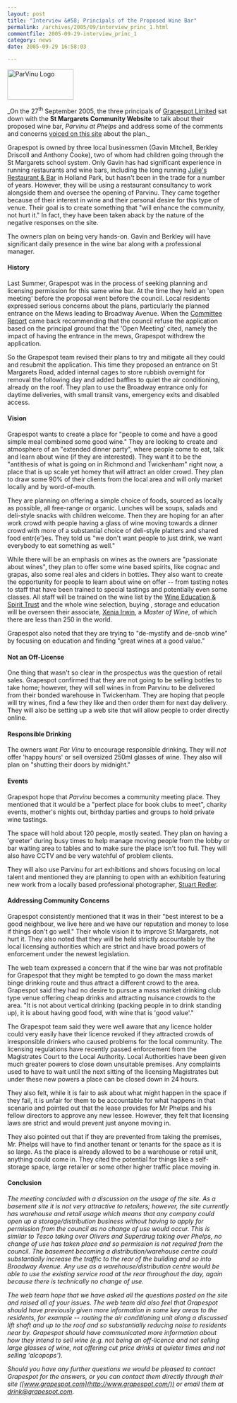 ```yaml
---
layout: post
title: "Interview &#58; Principals of the Proposed Wine Bar"
permalink: /archives/2005/09/interview_princ_1.html
commentfile: 2005-09-29-interview_princ_1
category: news
date: 2005-09-29 16:58:03

---
```


<img alt="ParVinu Logo" src="/assets/images/2005/ParVinu-logo-thumb.gif" width="150" height="69" class="right" />

\_On the 27<sup>th</sup> September 2005, the three principals of [Grapespot Limited](http://www.grapespot.com) sat down with the **St Margarets Community Website** to talk about their proposed wine bar, *Parvinu at Phelps* and address some of the comments and concerns [voiced on this site](/archives/2005/09/application_for.html) about the plan.\_

Grapespot is owned by three local businessmen (Gavin Mitchell, Berkley Driscoll and Anthony Cooke), two of whom had children going through the St Margarets school system. Only Gavin has had significant experience in running restaurants and wine bars, including the long running [Julie's Restaurant & Bar](http://www.juliesrestaurant.com/introduction.htm) in Holland Park, but hasn't been in the trade for a number of years. However, they will be using a restaurant consultancy to work alongside them and oversee the opening of Parvinu. They came together because of their interest in wine and their personal desire for this type of venue. Their goal is to create something that "will enhance the community, not hurt it." In fact, they have been taken aback by the nature of the negative responses on the site.

The owners plan on being very hands-on. Gavin and Berkley will have significant daily presence in the wine bar along with a professional manager.

#### History

Last Summer, Grapespot was in the process of seeking planning and licensing permission for this same wine bar. At the time they held an 'open meeting' before the proposal went before the council. Local residents expressed serious concerns about the plans, particularly the planned entrance on the Mews leading to Broadway Avenue. When the [Committee Report](http://www.ukplanning.com/richmond/doc/Report-1530551?extension=.pdf&wmTransparency=0&wmLocation=0&id=1530551&location=VOLUME1&contentType=application%2Fpdf&wmName=&pageCount=8) came back recommending that the council refuse the application based on the principal ground that the 'Open Meeting' cited, namely the impact of having the entrance in the mews, Grapespot withdrew the application.

So the Grapespot team revised their plans to try and mitigate all they could and resubmit the application. This time they proposed an entrance on St Margarets Road, added internal cages to store rubbish overnight for removal the following day and added baffles to quiet the air conditioning, already on the roof. They plan to use the Broadway entrance only for daytime deliveries, with small transit vans, emergency exits and disabled access.

#### Vision

Grapespot wants to create a place for "people to come and have a good simple meal combined some good wine." They are looking to create and atmosphere of an "extended dinner party", where people come to eat, talk and learn about wine (if they are interested). They want it to be the "antithesis of what is going on in Richmond and Twickenham" right now, a place that is up scale yet homey that will attract an older crowd. They plan to draw some 90% of their clients from the local area and will only market locally and by word-of-mouth.

They are planning on offering a simple choice of foods, sourced as locally as possible, all free-range or organic. Lunches will be soups, salads and deli-style snacks with children welcome. Then they are hoping for an after work crowd with people having a glass of wine moving towards a dinner crowd with more of a substantial choice of deli-style platters and shared food entr{e'}es. They told us "we don't want people to just drink, we want everybody to eat something as well."

While there will be an emphasis on wines as the owners are "passionate about wines", they plan to offer some wine based spirits, like cognac and grapas, also some real ales and ciders in bottles. They also want to create the opportunity for people to learn about wine on offer -- from tasting notes to staff that have been trained to special tastings and potentially even some classes. All staff will be trained on the wine list by the [Wine Education & Spirit Trust](http://www.wset.co.uk/) and the whole wine selection, buying , storage and education will be overseen their associate, [Xenia Irwin](http://www.btinternet.com/~xirwin/AboutUs.html), a *Master of Wine*, of which there are less than 250 in the world.

Grapespot also noted that they are trying to "de-mystify and de-snob wine" by focusing on education and finding "great wines at a good value."

#### Not an Off-License

One thing that wasn't so clear in the prospectus was the question of retail sales. Grapespot confirmed that they are not going to be selling bottles to take home; however, they will sell wines in from Parvinu to be delivered from their bonded warehouse in Twickenham. They are hoping that people will try wines, find a few they like and then order them for next day delivery. They will also be setting up a web site that will allow people to order directly online.

#### Responsible Drinking

The owners want *Par Vinu* to encourage responsible drinking. They will *not* offer 'happy hours' or sell oversized 250ml glasses of wine. They also will plan on "shutting their doors by midnight."

#### Events

Grapespot hope that *Parvinu* becomes a community meeting place. They mentioned that it would be a "perfect place for book clubs to meet", charity events, mother's nights out, birthday parties and groups to hold private wine tastings.

The space will hold about 120 people, mostly seated. They plan on having a 'greeter' during busy times to help manage moving people from the lobby or bar waiting area to tables and to make sure the place isn't too full. They will also have CCTV and be very watchful of problem clients.

They will also use Parvinu for art exhibitions and shows focusing on local talent and mentioned they are planning to open with an exhibition featuring new work from a locally based professional photographer, [Stuart Redler](http://www.stuartredler.com/).

#### Addressing Community Concerns

Grapespot consistently mentioned that it was in their "best interest to be a good neighbour, we live here and we have our reputation and money to lose if things don't go well." Their whole vision it to improve St Margarets, not hurt it. They also noted that they will be held strictly accountable by the local licensing authorities which are strict and have broad powers of enforcement under the newest legislation.

The web team expressed a concern that if the wine bar was not profitable for Grapespot that they might be tempted to go down the mass market binge drinking route and thus attract a different crowd to the area. Grapespot said they had no desire to pursue a mass market drinking club type venue offering cheap drinks and attracting nuisance crowds to the area. "It is not about vertical drinking (packing people in to drink standing up), it is about having good food, with wine that is 'good value'."

The Grapespot team said they were well aware that any licence holder could very easily have their licence revoked if they attracted crowds of irresponsible drinkers who caused problems for the local community. The licensing regulations have recently passed enforcement from the Magistrates Court to the Local Authority. Local Authorities have been given much greater powers to close down unsuitable premises. Any complaints used to have to wait until the next sitting of the licensing Magistrates but under these new powers a place can be closed down in 24 hours.

They also felt, while it is fair to ask about what might happen in the space if they fail, it is unfair for them to be accountable for what happens in that scenario and pointed out that the lease provides for Mr Phelps and his fellow directors to approve any new lessee. However, they felt that licensing laws are strict and would prevent just anyone moving in.

They also pointed out that if they are prevented from taking the premises, Mr. Phelps will have to find another tenant or tenants for the space as it is so large. As the place is already allowed to be a warehouse or retail unit, anything could come in. They cited the potential for things like a self-storage space, large retailer or some other higher traffic place moving in.

#### Conclusion

<em>
The meeting concluded with a discussion on the usage of the site. As a basement site it is not very attractive to retailers; however, the site currently has warehouse and retail usage which means that any company could open up a storage/distribution business without having to apply for permission from the council as no change of use would occur. This is similar to Tesco taking over Olivers and Superdrug taking over Phelps, no change of use has taken place and so permission is not required from the council. The basement becoming a distribution/warehouse centre could substantially increase the traffic to the rear of the building and so into Broadway Avenue. Any use as a warehouse/distribution centre would be able to use the existing service road at the rear throughout the day, again because there is technically no change of use.

The web team hope that we have asked all the questions posted on the site and raised all of your issues. The web team did also feel that Grapespot should have previously given more information in some key areas to the residents, for example -- routing the air conditioning unit along a discussed lift shaft and up to the roof and so substantially reducing noise to residents near by. Grapespot should have communicated more information about how they intend to sell wine (e.g. not being an off-licence and not selling large glasses of wine, not offering cut price drinks at quieter times and not selling 'alcopops').

Should you have any further questions we would be pleased to contact Grapespot for the answers, or you can contact them directly through their site ([www.grapespot.com](http://www.grapespot.com/)) or email them at <drink@grapespot.com>.
</em>
